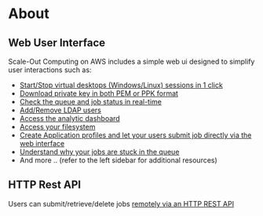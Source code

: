 # About

## Web User Interface
Scale-Out Computing on AWS includes a simple web ui designed to simplify user interactions such as:

- [Start/Stop virtual desktops (Windows/Linux) sessions in 1 click](../web-interface/create-virtual-desktops/)
- [Download private key in both PEM or PPK format](../access-soca-cluster/#ssh-access)
- [Check the queue and job status in real-time](../web-interface/manage-ldap-users/)
- [Add/Remove LDAP users ](../web-interface/manage-ldap-users/)
- [Access the analytic dashboard](../web-interface/my-activity/)
- [Access your filesystem](../web-interface/my-files/)
- [Create Application profiles and let your users submit job directly via the web interface](../web-interface/submit-hpc-jobs-web-based-interface/)
- [Understand why your jobs are stuck in the queue](../web-interface/my-job-queue/#understand-why-your-job-cannot-start)
- And more .. (refer to the left sidebar for additional resources)

## HTTP Rest API
Users can submit/retrieve/delete jobs [remotely via an HTTP REST API](../web-interface/control-hpc-job-with-http-web-rest-api/)
